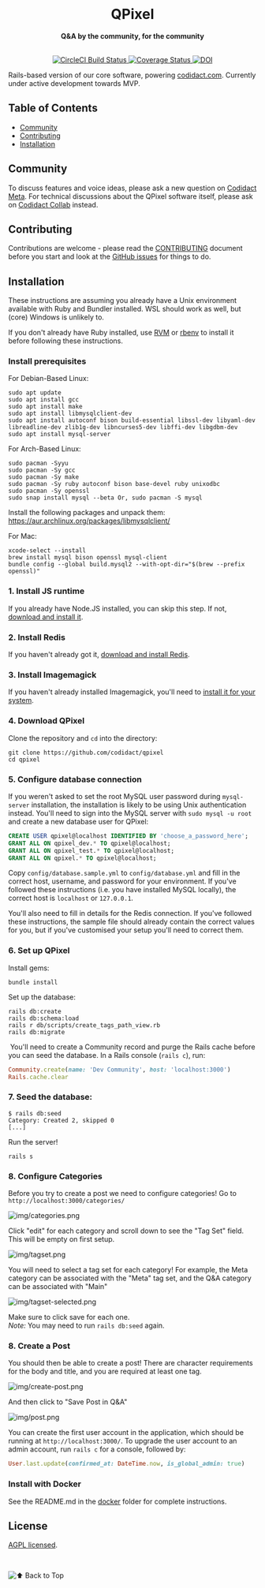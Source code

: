 <div align="center">
  <br>
  <h1>QPixel</h1>
  <strong>Q&A by the community, for the community</strong>
</div>
<br>
<p align="center">
  <a href="https://circleci.com/gh/codidact/qpixel">
    <img src="https://circleci.com/gh/codidact/qpixel.svg?style=svg" alt="CircleCI Build Status">
  </a>
  <a href="https://coveralls.io/github/codidact/qpixel">
    <img src="https://coveralls.io/repos/github/codidact/qpixel/badge.svg" alt="Coverage Status">
  </a>
  <a href="https://zenodo.org/badge/latestdoi/237078806">
    <img src="https://zenodo.org/badge/237078806.svg" alt="DOI">
  </a>
</p>

Rails-based version of our core software, powering [codidact.com](https://codidact.com). Currently under active development towards MVP.

## Table of Contents
- [Community](#community)
- [Contributing](#contributing)
- [Installation](#installation)

## Community
To discuss features and voice ideas, please ask a new question on [Codidact Meta](https://meta.codidact.com). For technical discussions about the QPixel software itself, please ask on [Codidact Collab](https://collab.codidact.org) instead.

## Contributing
Contributions are welcome - please read the [CONTRIBUTING](https://github.com/codidact/qpixel/blob/develop/CONTRIBUTING.md)
document before you start and look at the [GitHub issues](https://github.com/codidact/qpixel/issues) for things to do.

## Installation
These instructions are assuming you already have a Unix environment available with Ruby and Bundler installed.
WSL should work as well, but (core) Windows is unlikely to.

If you don't already have Ruby installed, use [RVM](https://rvm.io/) or
[rbenv](https://github.com/rbenv/rbenv#installation) to install it before following these instructions.

### Install prerequisites

For Debian-Based Linux:

```
sudo apt update
sudo apt install gcc
sudo apt install make
sudo apt install libmysqlclient-dev
sudo apt install autoconf bison build-essential libssl-dev libyaml-dev libreadline-dev zlib1g-dev libncurses5-dev libffi-dev libgdbm-dev
sudo apt install mysql-server
```

For Arch-Based Linux:

```
sudo pacman -Syyu
sudo pacman -Sy gcc
sudo pacman -Sy make
sudo pacman -Sy ruby autoconf bison base-devel ruby unixodbc
sudo pacman -Sy openssl
sudo snap install mysql --beta Or, sudo pacman -S mysql
```

Install the following packages and unpack them: https://aur.archlinux.org/packages/libmysqlclient/

For Mac:

```
xcode-select --install
brew install mysql bison openssl mysql-client
bundle config --global build.mysql2 --with-opt-dir="$(brew --prefix openssl)"
```

### 1. Install JS runtime
If you already have Node.JS installed, you can skip this step. If not,
[download and install it](https://nodejs.org/en/download/).

### 2. Install Redis
If you haven't already got it, [download and install Redis](https://redis.io/download).

### 3. Install Imagemagick

If you haven't already installed Imagemagick, you'll need to [install it for
your system](https://imagemagick.org/script/download.php).

### 4. Download QPixel
Clone the repository and `cd` into the directory:

    git clone https://github.com/codidact/qpixel
    cd qpixel

### 5. Configure database connection
If you weren't asked to set the root MySQL user password during `mysql-server` installation, the installation is
likely to be using Unix authentication instead. You'll need to sign into the MySQL server with `sudo mysql -u root`
and create a new database user for QPixel:

```sql
CREATE USER qpixel@localhost IDENTIFIED BY 'choose_a_password_here';
GRANT ALL ON qpixel_dev.* TO qpixel@localhost;
GRANT ALL ON qpixel_test.* TO qpixel@localhost;
GRANT ALL ON qpixel.* TO qpixel@localhost;
```

Copy `config/database.sample.yml` to `config/database.yml` and fill in the correct host, username, and password for
your environment. If you've followed these instructions (i.e. you have installed MySQL locally), the correct host
is `localhost` or `127.0.0.1`.

You'll also need to fill in details for the Redis connection. If you've followed these instructions, the sample file
should already contain the correct values for you, but if you've customised your setup you'll need to correct them.

### 6. Set up QPixel
Install gems:

    bundle install

Set up the database:

    rails db:create
    rails db:schema:load
    rails r db/scripts/create_tags_path_view.rb
    rails db:migrate

 You'll need to create a Community record and purge the Rails cache before you can seed the database. In a Rails
 console (`rails c`), run:

```ruby
Community.create(name: 'Dev Community', host: 'localhost:3000')
Rails.cache.clear
```

### 7. Seed the database:

    $ rails db:seed
    Category: Created 2, skipped 0
    [...]

Run the server!

    rails s

### 8. Configure Categories

Before you try to create a post we need to configure categories! 
Go to `http://localhost:3000/categories/`

![img/categories.png](img/categories.png)

 Click "edit" for each category and scroll down to see the "Tag Set" field. This
 will be empty on first setup.

![img/tagset.png](img/tagset.png)

You will need to select a tag set for each category! For example, the Meta category can be
associated with the "Meta" tag set, and the Q&A category can be associated with "Main"

![img/tagset-selected.png](img/tagset-selected.png)

Make sure to click save for each one.<br> 
<em>Note:</em> You may need to run `rails db:seed` again.

### 8. Create a Post

You should then be able to create a post! There are character requirements for the
body and title, and you are required at least one tag.

![img/create-post.png](img/create-post.png)

And then click to "Save Post in Q&A"

![img/post.png](img/post.png)


You can create the first user account in the application, which should be running at `http://localhost:3000/`. To upgrade
the user account
to an admin account, run `rails c` for a console, followed by:

```ruby
User.last.update(confirmed_at: DateTime.now, is_global_admin: true)
```

### Install with Docker

See the README.md in the [docker](docker) folder for complete instructions.

## License
[AGPL licensed](https://github.com/codidact/qpixel/blob/master/LICENSE).

<br>

![⬆ Back to Top](#table-of-contents)
